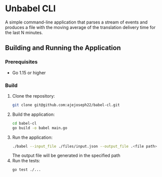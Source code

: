 # Unbabel CLI

A simple command-line application that parses a stream of events and produces a file with the moving average of the translation delivery time for the last N minutes.

## Building and Running the Application

### Prerequisites
- Go 1.15 or higher

### Build
1. Clone the repository:
   ```sh
   git clone git@github.com:ajejoseph22/babel-cl.git
   ```
2. Build the application:
   ```sh
   cd babel-cl
   go build -o babel main.go
   ```
3. Run the application:
   ```sh
   ./babel --input_file ./files/input.json --output_file .<file path> --window_size <window size>
   ```
   The output file will be generated in the specified path
4. Run the tests:
   ```sh
   go test ./...
   ```
